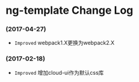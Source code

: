 # ng-template Change Log

### (2017-04-27)

- `Improved` webpack1.X更换为webpack2.X

### (2017-02-18)

- `Improved` 增加cloud-ui作为默认css库
